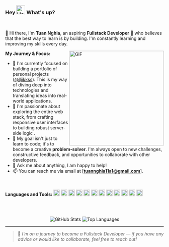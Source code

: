 ### Hey <img height="28px" alt="Hand wave icon" src="https://camo.githubusercontent.com/fa3b9292d0f2bfe0e30c0d8b0e0fb7ad611ffdf5452a610f621dbf137c3f5a5c/68747470733a2f2f656d6f6a69732e736c61636b6d6f6a69732e636f6d2f656d6f6a69732f696d616765732f313537373330353530352f373337332f68616e645f776176652e6769663f31353737333035353035"> What's up?

<br>

👋 Hi there, I'm **Tuan Nghia**, an aspiring **Fullstack Developer** 🚀 who believes that the best way to learn is by building. I'm constantly learning and improving my skills every day.

<img height="auto" width="300" alt="GIF" align="right" src="https://github.com/lljjkkss/lljjkkss/blob/main/Gif/1936.gif">

**My Journey & Focus:**

* 🌱 I'm currently focused on building a portfolio of personal projects ([@lljjkkss](https://github.com/lljjkkss)). This is my way of diving deep into technologies and translating ideas into real-world applications.
* 🚀 I'm passionate about exploring the entire web stack, from crafting responsive user interfaces to building robust server-side logic .
* 🎯 My goal isn't just to learn to code; it's to become a creative **problem-solver**. I'm always open to new challenges, constructive feedback, and opportunities to collaborate with other developers.
* 💬 Ask me about anything, I am happy to help!
* 📫 You can reach me via email at [**tuannghia11a1@gmail.com**].

<br>

**Languages and Tools:**
<code><img height="20" src="https://cdn.jsdelivr.net/gh/devicons/devicon@latest/icons/javascript/javascript-original.svg"></code>
<code><img height="20" src="https://cdn.jsdelivr.net/gh/devicons/devicon@latest/icons/html5/html5-original.svg"></code>
<code><img height="20" src="https://cdn.jsdelivr.net/gh/devicons/devicon@latest/icons/css3/css3-original.svg"></code>
<code><img height="20" src="https://cdn.jsdelivr.net/gh/devicons/devicon@latest/icons/cplusplus/cplusplus-original.svg"></code>
<code><img height="20" src="https://cdn.jsdelivr.net/gh/devicons/devicon@latest/icons/python/python-original.svg"></code>
<code><img height="20" src="https://cdn.jsdelivr.net/gh/devicons/devicon@latest/icons/csharp/csharp-original.svg"></code>
<code><img height="20" src="https://cdn.jsdelivr.net/gh/devicons/devicon@latest/icons/java/java-original.svg"></code>
<code><img height="20" src="https://cdn.jsdelivr.net/gh/devicons/devicon@latest/icons/react/react-original.svg"></code>
<code><img height="20" src="https://cdn.jsdelivr.net/gh/devicons/devicon@latest/icons/nodejs/nodejs-original.svg"></code>
<code><img height="20" src="https://cdn.jsdelivr.net/gh/devicons/devicon@latest/icons/git/git-original.svg"></code>
<code><img height="20" src="https://cdn.jsdelivr.net/gh/devicons/devicon@latest/icons/vscode/vscode-original.svg"></code>
<code><img height="20" src="https://cdn.jsdelivr.net/gh/devicons/devicon@latest/icons/figma/figma-original.svg"></code>

<br><br>
<p align="center">
  <img alt="GitHub Stats" src="https://github-readme-stats.vercel.app/api?username=lljjkkss&hide_title=true&hide_rank=false&show_icons=true&include_all_commits=true&count_private=true&disable_animations=false&theme=graywhite&locale=en&hide_border=true&order=1&bg_color=0,EC6C6C,FFD479,FFFC79,73FA79" />
  <img alt="Top Languages" src="https://github-readme-stats.vercel.app/api/top-langs?username=lljjkkss&locale=en&hide_title=false&layout=compact&card_width=320&hide_border=true&show_icons=true&include_all_commits=true&bg_color=0,73FA79,73FDFF,7A81FF&theme=graywhite" />
</p>

---

> 🧩 *I’m on a journey to become a Fullstack Developer — if you have any advice or would like to collaborate, feel free to reach out!*
